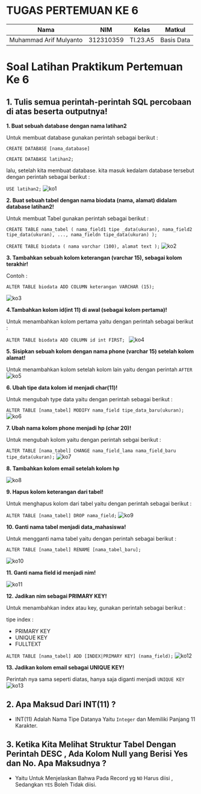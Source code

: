 # TUGAS PERTEMUAN KE 6 
|**Nama**|**NIM**|**Kelas**|**Matkul**|
|----|---|-----|------|
|Muhammad Arif Mulyanto|312310359|TI.23.A5|Basis Data|

# Soal Latihan Praktikum Pertemuan Ke 6
## 1. Tulis semua perintah-perintah SQL percobaan di atas beserta outputnya!
**1. Buat sebuah database dengan nama latihan2**

Untuk membuat database gunakan perintah sebagai berikut :

`CREATE DATABASE [nama_database]`

`CREATE DATABASE latihan2;`

lalu, setelah kita membuat database. kita masuk kedalam database tersebut dengan perintah sebagai berikut :

`USE latihan2;`
![ko1](https://github.com/MuhArifyanto/MySQL1/assets/147913440/59ec93e1-dd60-4174-9e96-5b0524539d67)


**2. Buat sebuah tabel dengan nama biodata (nama, alamat) didalam database latihan2!**

Untuk membuat Tabel gunakan perintah sebagai berikut :

`CREATE TABLE nama_tabel (
    nama_field1 tipe _data(ukuran), nama_field2 tipe_data(ukuran), ..., nama_fieldn tipe_data(ukuran)
    );`

`CREATE TABLE biodata (
    nama varchar (100),
    alamat text
    );`
![ko2](https://github.com/MuhArifyanto/MySQL1/assets/147913440/61759bdf-6367-4bba-9e22-ff8efb0ae353)


**3. Tambahkan sebuah kolom keterangan (varchar 15), sebagai kolom terakhir!**

Contoh :

`ALTER TABLE biodata ADD COLUMN keterangan VARCHAR (15);`

![ko3](https://github.com/MuhArifyanto/MySQL1/assets/147913440/97a0c45c-2b7e-4424-9280-0edadcd9a27c)


**4.Tambahkan kolom id(int 11) di awal (sebagai kolom pertama)!**

Untuk menambahkan kolom pertama yaitu dengan perintah sebagai berikut :

`ALTER TABLE biodata ADD COLUMN id int FIRST; `
![ko4](https://github.com/MuhArifyanto/MySQL1/assets/147913440/ee321b7b-0cd2-42a6-a5e6-a0d2146e81a2)


**5. Sisipkan sebuah kolom dengan nama phone (varchar 15) setelah kolom alamat!**

Untuk menambahkan kolom setelah kolom lain yaitu dengan perintah `AFTER`
![ko5](https://github.com/MuhArifyanto/MySQL1/assets/147913440/8dfbd6de-bd83-42c4-a754-d89591e22dce)

**6. Ubah tipe data kolom id menjadi char(11)!**

Untuk mengubah type data yaitu dengan perintah sebagai berikut :

`ALTER TABLE [nama_tabel] MODIFY nama_field tipe_data_baru(ukuran);`
![ko6](https://github.com/MuhArifyanto/MySQL1/assets/147913440/aaea8f16-0abf-4dc0-859f-e0592a634208)


**7. Ubah nama kolom phone menjadi hp (char 20)!**

Untuk mengubah kolom yaitu dengan perintah sebgai berikut :

`ALTER TABLE [nama_tabel] CHANGE nama_field_lama nama_field_baru tipe_data(ukuran);`
![ko7](https://github.com/MuhArifyanto/MySQL1/assets/147913440/5d1f3890-e786-4618-92dc-7f126ecd96a5)


**8. Tambahkan kolom email setelah kolom hp**

![ko8](https://github.com/MuhArifyanto/MySQL1/assets/147913440/6d99d122-5fff-4221-9512-5956de13967e)


**9. Hapus kolom keterangan dari tabel!**

Untuk menghapus kolom dari tabel yaitu dengan perintah sebagai berikut :

`ALTER TABLE [nama_tabel] DROP nama_field;`
![ko9](https://github.com/MuhArifyanto/MySQL1/assets/147913440/7bc3eae8-8f10-45cf-b55c-45f3ed53484a)

**10. Ganti nama tabel menjadi data_mahasiswa!**

Untuk mengganti nama tabel yaitu dengan perintah sebagai berikut :

`ALTER TABLE [nama_tabel] RENAME [nama_tabel_baru];`

![ko10](https://github.com/MuhArifyanto/MySQL1/assets/147913440/17f271ad-8169-4dbc-9c39-3840ba97d4bd)


**11. Ganti nama field id menjadi nim!**

![ko11](https://github.com/MuhArifyanto/MySQL1/assets/147913440/bbf72432-bf4a-4177-9e8a-745137b37d13)

**12. Jadikan nim sebagai PRIMARY KEY!**

Untuk menambahkan index atau key, gunakan perintah sebagai berikut :

tipe index :

- PRIMARY KEY
- UNIQUE KEY
- FULLTEXT

`ALTER TABLE [nama_tabel] ADD [INDEX|PRIMARY KEY] (nama_field);`
![ko12](https://github.com/MuhArifyanto/MySQL1/assets/147913440/59c8a891-dcca-44c1-839b-0ca41b9d549d)


**13. Jadikan kolom email sebagai UNIQUE KEY!**

Perintah nya sama seperti diatas, hanya saja diganti menjadi `UNIQUE KEY`
![ko13](https://github.com/MuhArifyanto/MySQL1/assets/147913440/ab5fc605-309e-42ff-8497-5ca5ce97006e)

## 2. Apa Maksud Dari INT(11) ?

- INT(11) Adalah Nama Tipe Datanya Yaitu `Integer` dan Memiliki Panjang 11 Karakter.

## 3. Ketika Kita Melihat Struktur Tabel Dengan Perintah DESC , Ada Kolom Null yang Berisi Yes dan No. Apa Maksudnya ?

- Yaitu Untuk Menjelaskan Bahwa Pada Record yg `NO` Harus diisi , Sedangkan `YES` Boleh Tidak diisi.
